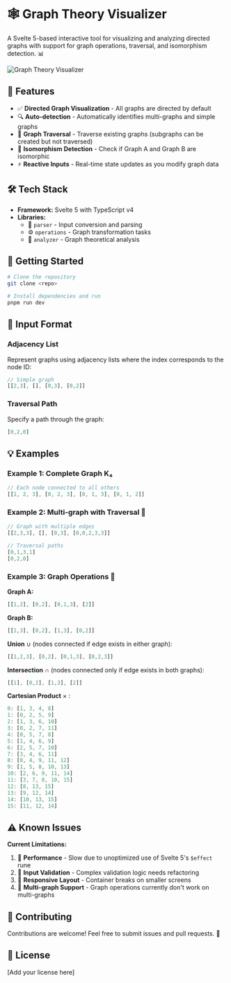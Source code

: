 # 🕸️ Graph Theory Visualizer

A Svelte 5-based interactive tool for visualizing and analyzing directed graphs with support for graph operations, traversal, and isomorphism detection. 📊

![Graph Theory Visualizer](https://github.com/user-attachments/assets/e2275414-30d3-43d3-b980-268067b41a4a)

## 🚀 Features

- ✅ **Directed Graph Visualization** - All graphs are directed by default
- 🔍 **Auto-detection** - Automatically identifies multi-graphs and simple graphs
- 🧭 **Graph Traversal** - Traverse existing graphs (subgraphs can be created but not traversed)
- 🔄 **Isomorphism Detection** - Check if Graph A and Graph B are isomorphic
- ⚡ **Reactive Inputs** - Real-time state updates as you modify graph data

## 🛠️ Tech Stack

- **Framework:** Svelte 5 with TypeScript v4
- **Libraries:**
  - 📝 `parser` - Input conversion and parsing
  - ⚙️ `operations` - Graph transformation tasks
  - 🔬 `analyzer` - Graph theoretical analysis

## 🏁 Getting Started

```bash
# Clone the repository
git clone <repo>

# Install dependencies and run
pnpm run dev
```

## 📝 Input Format

### Adjacency List
Represent graphs using adjacency lists where the index corresponds to the node ID:

```javascript
// Simple graph
[[2,3], [], [0,3], [0,2]]
```

### Traversal Path
Specify a path through the graph:

```javascript
[0,2,0]
```

## 💡 Examples

### Example 1: Complete Graph K₄
```javascript
// Each node connected to all others
[[1, 2, 3], [0, 2, 3], [0, 1, 3], [0, 1, 2]]
```

### Example 2: Multi-graph with Traversal 🔀
```javascript
// Graph with multiple edges
[[2,3,3], [], [0,3], [0,0,2,3,3]]

// Traversal paths
[0,1,3,1]
[0,2,0]
```

### Example 3: Graph Operations 🧮

**Graph A:**
```javascript
[[1,2], [0,2], [0,1,3], [2]]
```

**Graph B:**
```javascript
[[1,3], [0,2], [1,3], [0,2]]
```

**Union** ∪ (nodes connected if edge exists in either graph):
```javascript
[[1,2,3], [0,2], [0,1,3], [0,2,3]]
```

**Intersection** ∩ (nodes connected only if edge exists in both graphs):
```javascript
[[1], [0,2], [1,3], [2]]
```

**Cartesian Product** × :
```javascript
0: [1, 3, 4, 8]
1: [0, 2, 5, 9]
2: [1, 3, 6, 10]
3: [0, 2, 7, 11]
4: [0, 5, 7, 8]
5: [1, 4, 6, 9]
6: [2, 5, 7, 10]
7: [3, 4, 6, 11]
8: [0, 4, 9, 11, 12]
9: [1, 5, 8, 10, 13]
10: [2, 6, 9, 11, 14]
11: [3, 7, 8, 10, 15]
12: [8, 13, 15]
13: [9, 12, 14]
14: [10, 13, 15]
15: [11, 12, 14]
```

## ⚠️ Known Issues

**Current Limitations:**

1. 🐌 **Performance** - Slow due to unoptimized use of Svelte 5's `$effect` rune
2. 🍝 **Input Validation** - Complex validation logic needs refactoring
3. 📱 **Responsive Layout** - Container breaks on smaller screens
4. 🚫 **Multi-graph Support** - Graph operations currently don't work on multi-graphs

## 🤝 Contributing

Contributions are welcome! Feel free to submit issues and pull requests. 💪

## 📄 License

[Add your license here]
